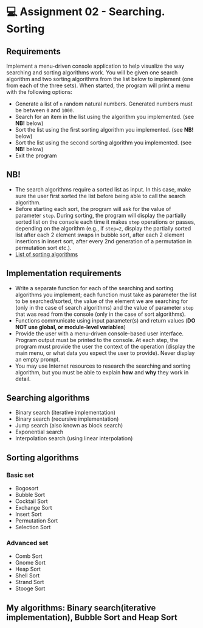 # 💻 Assignment 02 - Searching. Sorting

## Requirements
Implement a menu-driven console application to help visualize the way searching and sorting algorithms work. You will be given one search algorithm and two sorting algorithms from the list below to implement (one from each of the three sets). When started, the program will print a menu with the following options:
- Generate a list of `n` random natural numbers. Generated numbers must be between `0` and `1000`.
- Search for an item in the list using the algorithm you implemented. (see **NB!** below)
- Sort the list using the first sorting algorithm you implemented. (see **NB!** below)
- Sort the list using the second sorting algorithm you implemented. (see **NB!** below)
- Exit the program

## NB!
- The search algorithms require a sorted list as input. In this case, make sure the user first sorted the list before being able to call the search algorithm.
- Before starting each sort, the program will ask for the value of parameter `step`. During sorting, the program will display the partially sorted list on the console each time it makes `step` operations or passes, depending on the algorithm (e.g., if `step=2`, display the partially sorted list after each 2 element swaps in bubble sort, after each 2 element insertions in insert sort, after every 2nd generation of a permutation in permutation sort etc.).
- [List of sorting algorithms](https://en.wikipedia.org/wiki/Sorting_algorithm)

## Implementation requirements
- Write a separate function for each of the searching and sorting algorithms you implement; each function must take as parameter the list to be searched/sorted, the value of the element we are searching for (only in the case of search algorithms) and the value of parameter `step` that was read from the console (only in the case of sort algorithms).
- Functions communicate using input parameter(s) and return values (**DO NOT use global, or module-level variables**)
- Provide the user with a menu-driven console-based user interface. Program output must be printed to the console. At each step, the program must provide the user the context of the operation (display the main menu, or what data you expect the user to provide). Never display an empty prompt.
- You may use Internet resources to research the searching and sorting algorithm, but you must be able to explain **how** and **why** they work in detail.

## Searching algorithms
- Binary search (iterative implementation)
- Binary search (recursive implementation)
- Jump search (also known as block search)
- Exponential search
- Interpolation search (using linear interpolation)

## Sorting algorithms 
### Basic set
- Bogosort
- Bubble Sort
- Cocktail Sort
- Exchange Sort
- Insert Sort
- Permutation Sort
- Selection Sort

### Advanced set
- Comb Sort
- Gnome Sort
- Heap Sort
- Shell Sort
- Strand Sort
- Stooge Sort

## My algorithms: Binary search(iterative implementation), Bubble Sort and Heap Sort